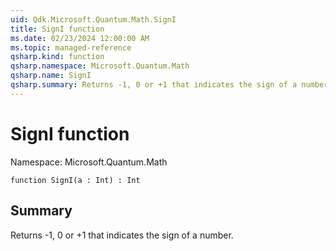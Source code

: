 ```yaml
---
uid: Qdk.Microsoft.Quantum.Math.SignI
title: SignI function
ms.date: 02/23/2024 12:00:00 AM
ms.topic: managed-reference
qsharp.kind: function
qsharp.namespace: Microsoft.Quantum.Math
qsharp.name: SignI
qsharp.summary: Returns -1, 0 or +1 that indicates the sign of a number.
---
```


# SignI function

Namespace: Microsoft.Quantum.Math

```qsharp
function SignI(a : Int) : Int
```

## Summary
Returns -1, 0 or +1 that indicates the sign of a number.
